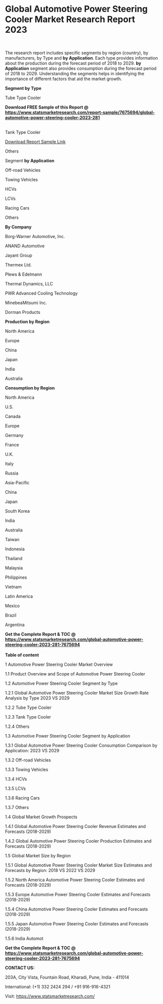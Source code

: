 <h1>Global Automotive Power Steering Cooler Market Research Report 2023</h1><br/><p>The research report includes specific segments by region (country), by manufacturers, by Type and <strong>by Application</strong>. Each type provides information about the production during the forecast period of 2018 to 2029. <strong>by Application</strong> segment also provides consumption during the forecast period of 2018 to 2029. Understanding the segments helps in identifying the importance of different factors that aid the market growth.</p><p><strong>Segment by Type</strong></p><p>Tube Type Cooler</p><div><b>Download FREE Sample of this Report @ <a href="https://www.statsmarketresearch.com/download-free-sample/7675694/global-automotive-power-steering-cooler-2023-281">https://www.statsmarketresearch.com/report-sample/7675694/global-automotive-power-steering-cooler-2023-281</a></b></div><br><p>Tank Type Cooler</p><p><a href="https://www.statsmarketresearch.com/download-free-sample/7675694/global-automotive-power-steering-cooler-2023-281">Download Report Sample Link</a></p><p>Others</p><p>Segment <strong>by Application</strong></p><p>Off-road Vehicles</p><p>Towing Vehicles</p><p>HCVs</p><p>LCVs</p><p>Racing Cars</p><p>Others</p><p><strong>By Company</strong></p><p>Borg-Warner Automotive, Inc.</p><p>ANAND Automotive</p><p>Jayant Group</p><p>Thermex Ltd.</p><p>Plews & Edelmann</p><p>Thermal Dynamics, LLC</p><p>PWR Advanced Cooling Technology</p><p>MinebeaMitsumi Inc.</p><p>Dorman Products</p><p><strong>Production by Region</strong></p><p>North America</p><p>Europe</p><p>China</p><p>Japan</p><p>India</p><p>Australia</p><p><strong>Consumption by Region</strong></p><p>North America</p><p>U.S.</p><p>Canada</p><p>Europe</p><p>Germany</p><p>France</p><p>U.K.</p><p>Italy</p><p>Russia</p><p>Asia-Pacific</p><p>China</p><p>Japan</p><p>South Korea</p><p>India</p><p>Australia</p><p>Taiwan</p><p>Indonesia</p><p>Thailand</p><p>Malaysia</p><p>Philippines</p><p>Vietnam</p><p>Latin America</p><p>Mexico</p><p>Brazil</p><p>Argentina</p><div><b>Get the Complete Report & TOC @ <a href="https://www.statsmarketresearch.com/global-automotive-power-steering-cooler-2023-281-7675694">https://www.statsmarketresearch.com/global-automotive-power-steering-cooler-2023-281-7675694</a></b></div><br><b>Table of content</b><p>1 Automotive Power Steering Cooler Market Overview<br />
 
  1.1 Product Overview and Scope of Automotive Power Steering Cooler<br />
 
  1.2 Automotive Power Steering Cooler Segment by Type<br />
 
  1.2.1 Global Automotive Power Steering Cooler Market Size Growth Rate Analysis by Type 2023 VS 2029<br />
 
  1.2.2 Tube Type Cooler<br />
 
  1.2.3 Tank Type Cooler<br />
 
  1.2.4 Others<br />
 
  1.3 Automotive Power Steering Cooler Segment by Application<br />
 
  1.3.1 Global Automotive Power Steering Cooler Consumption Comparison by Application: 2023 VS 2029<br />
 
  1.3.2 Off-road Vehicles<br />
 
  1.3.3 Towing Vehicles<br />
 
  1.3.4 HCVs<br />
 
  1.3.5 LCVs<br />
 
  1.3.6 Racing Cars<br />
 
  1.3.7 Others<br />
 
  1.4 Global Market Growth Prospects<br />
 
  1.4.1 Global Automotive Power Steering Cooler Revenue Estimates and Forecasts (2018-2029)<br />
 
  1.4.2 Global Automotive Power Steering Cooler Production Estimates and Forecasts (2018-2029)<br />
 
  1.5 Global Market Size by Region<br />
 
  1.5.1 Global Automotive Power Steering Cooler Market Size Estimates and Forecasts by Region: 2018 VS 2022 VS 2029<br />
 
  1.5.2 North America Automotive Power Steering Cooler Estimates and Forecasts (2018-2029)<br />
 
  1.5.3 Europe Automotive Power Steering Cooler Estimates and Forecasts (2018-2029)<br />
 
  1.5.4 China Automotive Power Steering Cooler Estimates and Forecasts (2018-2029)<br />
 
  1.5.5 Japan Automotive Power Steering Cooler Estimates and Forecasts (2018-2029)<br />
 
  1.5.6 India Automot<br><div><b>Get the Complete Report & TOC @ <a href="https://www.statsmarketresearch.com/global-automotive-power-steering-cooler-2023-281-7675694">https://www.statsmarketresearch.com/global-automotive-power-steering-cooler-2023-281-7675694</a></b></div></p>
 
 <b>CONTACT US:</b><br>
 
 203A, City Vista, Fountain Road, Kharadi, Pune, India - 411014 <br>
 
 International: (+1) 332 2424 294 / +91 916-916-4321<br>
 
 Visit: <a href="https://www.statsmarketresearch.com/">https://www.statsmarketresearch.com/</a>
 
 <br>